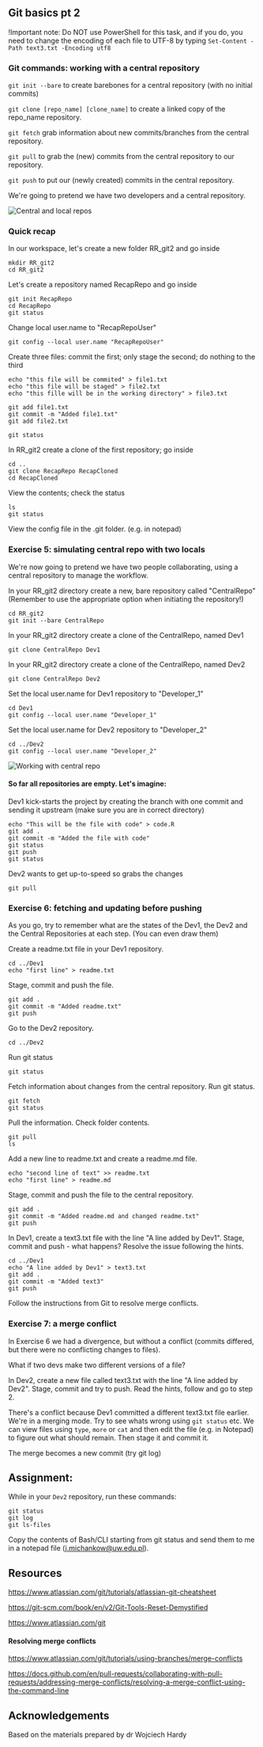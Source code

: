 
## Git basics pt 2

!Important note: Do NOT use PowerShell for this task, and if you do, you need to change the encoding of each file to UTF-8 by typing `Set-Content -Path text3.txt -Encoding utf8`

### Git commands: working with a central repository

`git init --bare` to create barebones for a central repository (with no initial commits)

`git clone [repo_name] [clone_name]` to create a linked copy of the repo_name repository.

`git fetch` grab information about new commits/branches from the central repository.

`git pull` to grab the (new) commits from the central repository to our repository.

`git push` to put our (newly created) commits in the central repository.

We're going to pretend we have two developers and a central repository.


![Central and local repos](https://github.com/glowform/reproducible-research/blob/main/Assignments/RR3_1.jpg?raw=true "Central and local repos")


### Quick recap

In our workspace, let's create a new folder RR_git2 and go inside

```
mkdir RR_git2
cd RR_git2
```

Let's create a repository named RecapRepo and go inside
```
git init RecapRepo
cd RecapRepo
git status
```
Change local user.name to "RecapRepoUser"
```
git config --local user.name "RecapRepoUser"
```


Create three files: commit the first; only stage the second; do nothing to the third
```
echo "this file will be commited" > file1.txt
echo "this file will be staged" > file2.txt
echo "this fille will be in the working directory" > file3.txt
```
```
git add file1.txt
git commit -m "Added file1.txt"
git add file2.txt
```
```
git status
```

In RR_git2 create a clone of the first repository; go inside
```
cd ..
git clone RecapRepo RecapCloned
cd RecapCloned
```
View the contents; check the status
```
ls
git status
```

View the config file in the .git folder.
(e.g. in notepad)


### Exercise 5: simulating central repo with two locals
We're now going to pretend we have two people collaborating, using a central repository to manage the workflow.

In your RR_git2 directory create a new, bare repository called "CentralRepo"\
(Remember to use the appropriate option when initiating the repository!)
```
cd RR_git2
git init --bare CentralRepo
```

In your RR_git2 directory create a clone of the CentralRepo, named Dev1
```
git clone CentralRepo Dev1
```

In your RR_git2 directory create a clone of the CentralRepo, named Dev2
```
git clone CentralRepo Dev2
```

Set the local user.name for Dev1 repository to "Developer_1"
```
cd Dev1
git config --local user.name "Developer_1"
```

Set the local user.name for Dev2 repository to "Developer_2"
```
cd ../Dev2
git config --local user.name "Developer_2"
```

![Working with central repo](https://github.com/glowform/reproducible-research/blob/main/Assignments/RR3_2.jpg?raw=true "Working with central repo")

#### So far all repositories are empty. Let's imagine:
Dev1 kick-starts the project by creating the branch with one commit and sending it upstream (make sure you are in correct directory)
```
echo "This will be the file with code" > code.R
git add .
git commit -m "Added the file with code"
git status
git push
git status
```
Dev2 wants to get up-to-speed so grabs the changes
```
git pull
```

### Exercise 6: fetching and updating before pushing

As you go, try to remember what are the states of the Dev1, the Dev2 and the Central Repositories at each step. (You can even draw them)

Create a readme.txt file in your Dev1 repository.
```
cd ../Dev1
echo "first line" > readme.txt
```

Stage, commit and push the file.
```
git add .
git commit -m "Added readme.txt"
git push
```

Go to the Dev2 repository.
```
cd ../Dev2
```

Run git status
```
git status
```

Fetch information about changes from the central repository. Run git status.
```
git fetch
git status
```

Pull the information. Check folder contents.
```
git pull
ls
```

Add a new line to readme.txt and create a readme.md file.
```
echo "second line of text" >> readme.txt
echo "first line" > readme.md
```

Stage, commit and push the file to the central repository.
```
git add .
git commit -m "Added readme.md and changed readme.txt"
git push
```


In Dev1, create a text3.txt file with the line "A line added by Dev1". Stage, commit and push - what happens? Resolve the issue following the hints.
```
cd ../Dev1
echo "A line added by Dev1" > text3.txt
git add .
git commit -m "Added text3"
git push
```
Follow the instructions from Git to resolve merge conflicts.

### Exercise 7: a merge conflict
In Exercise 6 we had a divergence, but without a conflict (commits differed, but there were no conflicting changes to files).

What if two devs make two different versions of a file?

In Dev2, create a new file called text3.txt with the line "A line added by Dev2". Stage, commit and try to push. Read the hints, follow and go to step 2.

There's a conflict because Dev1 committed a different text3.txt file earlier.
We're in a merging mode. Try to see whats wrong using `git status` etc. We can view files using `type`, `more` or `cat` and then edit the file (e.g. in Notepad) to figure out what should remain. Then stage it and commit it.

The merge becomes a new commit (try git log)



## Assignment:
While in your `Dev2` repository, run these commands:
```
git status
git log
git ls-files
```
Copy the contents of Bash/CLI starting from git status and send them to me in a notepad file (j.michankow@uw.edu.pl).

## Resources

https://www.atlassian.com/git/tutorials/atlassian-git-cheatsheet

https://git-scm.com/book/en/v2/Git-Tools-Reset-Demystified

https://www.atlassian.com/git

#### Resolving merge conflicts

https://www.atlassian.com/git/tutorials/using-branches/merge-conflicts

https://docs.github.com/en/pull-requests/collaborating-with-pull-requests/addressing-merge-conflicts/resolving-a-merge-conflict-using-the-command-line


## Acknowledgements
Based on the materials prepared by dr Wojciech Hardy
